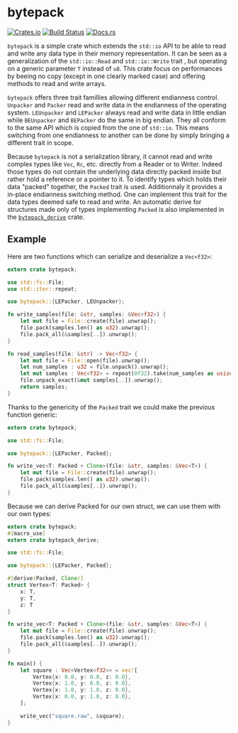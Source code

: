 bytepack
========

[![Crates.io](https://img.shields.io/crates/v/bytepack.svg)](https://crates.io/crates/bytepack)
[![Build Status](https://travis-ci.org/haxelion/bytepack.svg?branch=master)](https://travis-ci.org/haxelion/bytepack)
[![Docs.rs](https://docs.rs/bytepack/badge.svg)](https://docs.rs/bytepack)

`bytepack` is a simple crate which extends the `std::io` API to be able to read and write any 
data type in their memory representation. It can be seen as a generalization of the 
`std::io::Read` and `std::io::Write` trait , but operating on a generic parameter `T` instead 
of `u8`. This crate focus on performances by beeing no copy (except in one clearly marked case) 
and offering methods to read and write arrays.

`bytepack` offers three trait famillies allowing different endianness control. 
`Unpacker` and `Packer` read and write data in the endianness of the operating system. `LEUnpacker` 
and `LEPacker` always read and write data in little endian while `BEUnpacker` and `BEPacker` do the 
same in big endian. They all conform to the same API which is copied from the one of `std::io`.
This means switching from one endianness to another can be done by simply bringing a different 
trait in scope.

Because `bytepack` is not a serialization library, it cannot read and write complex types like 
`Vec`, `Rc`, etc. directly from a Reader or to Writer. Indeed those types do not contain the 
underlying data directly packed inside but rather hold a reference or a pointer to it. To 
identify types which holds their data "packed" together, the `Packed` trait is used. Additionnaly 
it provides a in-place endianness switching method. One can implement this trait for the data types 
deemed safe to read and write. An automatic derive for structures made only of types implementing 
`Packed` is also implemented in the [`bytepack_derive`](https://github.com/haxelion/bytepack_derive) 
crate.

Example
-------

Here are two functions which can serialize and deserialize a `Vec<f32>`:

``` rust
extern crate bytepack;

use std::fs::File;
use std::iter::repeat;

use bytepack::{LEPacker, LEUnpacker};

fn write_samples(file: &str, samples: &Vec<f32>) {
    let mut file = File::create(file).unwrap();
    file.pack(samples.len() as u32).unwrap();
    file.pack_all(&samples[..]).unwrap();
}

fn read_samples(file: &str) -> Vec<f32> {
    let mut file = File::open(file).unwrap();
    let num_samples : u32 = file.unpack().unwrap();
    let mut samples : Vec<f32> = repeat(0f32).take(num_samples as usize).collect();
    file.unpack_exact(&mut samples[..]).unwrap();
    return samples;
}
```

Thanks to the genericity of the `Packed` trait we could make the previous function generic:

``` rust
extern crate bytepack;

use std::fs::File;

use bytepack::{LEPacker, Packed};

fn write_vec<T: Packed + Clone>(file: &str, samples: &Vec<T>) {
    let mut file = File::create(file).unwrap();
    file.pack(samples.len() as u32).unwrap();
    file.pack_all(&samples[..]).unwrap();
}
```

Because we can derive Packed for our own struct, we can use them with our own types:

``` rust
extern crate bytepack;
#[macro_use]
extern crate bytepack_derive;

use std::fs::File;

use bytepack::{LEPacker, Packed};

#[derive(Packed, Clone)]
struct Vertex<T: Packed> {
    x: T,
    y: T,
    z: T
}

fn write_vec<T: Packed + Clone>(file: &str, samples: &Vec<T>) {
    let mut file = File::create(file).unwrap();
    file.pack(samples.len() as u32).unwrap();
    file.pack_all(&samples[..]).unwrap();
}

fn main() {
    let square : Vec<Vertex<f32>> = vec![
        Vertex{x: 0.0, y: 0.0, z: 0.0},
        Vertex{x: 1.0, y: 0.0, z: 0.0},
        Vertex{x: 1.0, y: 1.0, z: 0.0},
        Vertex{x: 0.0, y: 1.0, z: 0.0},
    ];

    write_vec("square.raw", &square);
}
```


